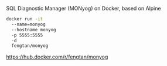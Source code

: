 SQL Diagnostic Manager (MONyog) on Docker, based on Alpine

```sh
docker run -it
  --name=monyog
  --hostname monyog
  -p 5555:5555
  -d
  fengtan/monyog
```

https://hub.docker.com/r/fengtan/monyog
